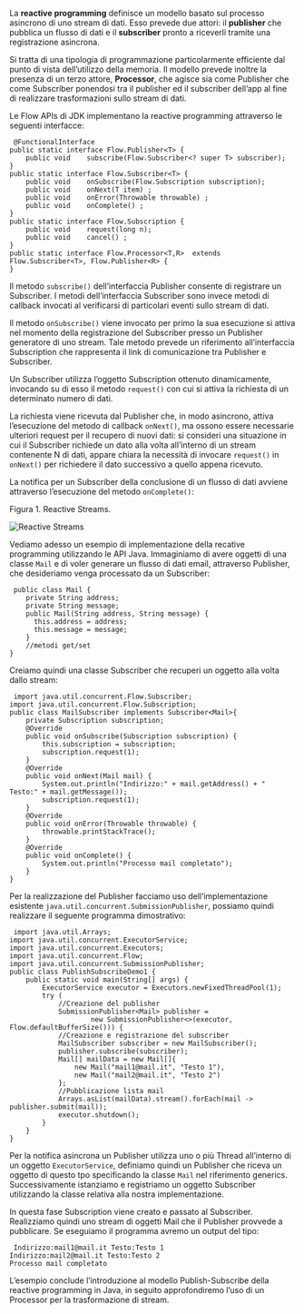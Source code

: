 La **reactive programming** definisce un modello basato sul processo asincrono di uno stream di dati. Esso prevede due attori: il **publisher** che pubblica un flusso di dati e il **subscriber** pronto a riceverli tramite una registrazione asincrona.

Si tratta di una tipologia di programmazione particolarmente efficiente dal punto di vista dell’utilizzo della memoria. Il modello prevede inoltre la presenza di un terzo attore, **Processor**, che agisce sia come Publisher che come Subscriber ponendosi tra il publisher ed il subscriber dell’app al fine di realizzare trasformazioni sullo stream di dati.

Le Flow APIs di JDK implementano la reactive programming attraverso le seguenti interfacce:

```
 @FunctionalInterface   
public static interface Flow.Publisher<T> {  
    public void    subscribe(Flow.Subscriber<? super T> subscriber);  
}   
public static interface Flow.Subscriber<T> {  
    public void    onSubscribe(Flow.Subscription subscription);  
    public void    onNext(T item) ;  
    public void    onError(Throwable throwable) ;  
    public void    onComplete() ;  
}   
public static interface Flow.Subscription {  
    public void    request(long n);  
    public void    cancel() ;  
}   
public static interface Flow.Processor<T,R>  extends Flow.Subscriber<T>, Flow.Publisher<R> {  
} 
```

Il metodo `subscribe()` dell’interfaccia Publisher consente di registrare un Subscriber. I metodi dell’interfaccia Subscriber sono invece metodi di callback invocati al verificarsi di particolari eventi sullo stream di dati.

Il metodo `onSubscribe()` viene invocato per primo la sua esecuzione si attiva nel momento della registrazione del Subscriber presso un Publisher generatore di uno stream. Tale metodo prevede un riferimento all’interfaccia Subscription che rappresenta il link di comunicazione tra Publisher e Subscriber.

Un Subscriber utilizza l’oggetto Subscription ottenuto dinamicamente, invocando su di esso il metodo `request()` con cui si attiva la richiesta di un determinato numero di dati.

La richiesta viene ricevuta dal Publisher che, in modo asincrono, attiva l’esecuzione del metodo di callback `onNext()`, ma ossono essere necessarie ulteriori request per il recupero di nuovi dati: si consideri una situazione in cui il Subscriber richiede un dato alla volta all’interno di un stream contenente N di dati, appare chiara la necessità di invocare `request()` in `onNext()` per richiedere il dato successivo a quello appena ricevuto.

La notifica per un Subscriber della conclusione di un flusso di dati avviene attraverso l’esecuzione del metodo `onComplete()`:

Figura 1. Reactive Streams.

![Reactive Streams](https://tbm-html.s3.amazonaws.com/app/uploads/2018/05/cap14_image1.png)

Vediamo adesso un esempio di implementazione della recative programming utilizzando le API Java. Immaginiamo di avere oggetti di una classe `Mail` e di voler generare un flusso di dati email, attraverso Publisher, che desideriamo venga processato da un Subscriber:

```
 public class Mail {
    private String address;
    private String message;
    public Mail(String address, String message) {
      this.address = address;
      this.message = message;
    }
    //metodi get/set
} 
```

Creiamo quindi una classe Subscriber che recuperi un oggetto alla volta dallo stream:

```
 import java.util.concurrent.Flow.Subscriber;
import java.util.concurrent.Flow.Subscription;
public class MailSubscriber implements Subscriber<Mail>{
    private Subscription subscription;
    @Override
    public void onSubscribe(Subscription subscription) {
        this.subscription = subscription;
        subscription.request(1);
    }
    @Override
    public void onNext(Mail mail) {
        System.out.println("Indirizzo:" + mail.getAddress() + " Testo:" + mail.getMessage());
        subscription.request(1); 
    }
    @Override
    public void onError(Throwable throwable) {
        throwable.printStackTrace();  
    }
    @Override
    public void onComplete() {
        System.out.println("Processo mail completato"); 
    }
} 
```

Per la realizzazione del Publisher facciamo uso dell’implementazione esistente `java.util.concurrent.SubmissionPublisher`, possiamo quindi realizzare il seguente programma dimostrativo:

```
 import java.util.Arrays;
import java.util.concurrent.ExecutorService;
import java.util.concurrent.Executors;
import java.util.concurrent.Flow;
import java.util.concurrent.SubmissionPublisher;
public class PublishSubscribeDemo1 {
    public static void main(String[] args) {
        ExecutorService executor = Executors.newFixedThreadPool(1);
        try (
            //Creazione del publisher
            SubmissionPublisher<Mail> publisher = 
                    new SubmissionPublisher<>(executor, Flow.defaultBufferSize())) {
            //Creazione e registrazione del subscriber
            MailSubscriber subscriber = new MailSubscriber();
            publisher.subscribe(subscriber);
            Mail[] mailData = new Mail[]{
                new Mail("mail1@mail.it", "Testo 1"),
                new Mail("mail2@mail.it", "Testo 2")
            };
            //Pubblicazione lista mail
            Arrays.asList(mailData).stream().forEach(mail -> publisher.submit(mail));
            executor.shutdown();
        }
    }
} 
```

Per la notifica asincrona un Publisher utilizza uno o più Thread all’interno di un oggetto `ExecutorService`, definiamo quindi un Publisher che riceva un oggetto di questo tpo specificando la classe `Mail` nel riferimento generics. Successivamente istanziamo e registriamo un oggetto Subscriber utilizzando la classe relativa alla nostra implementazione.

In questa fase Subscription viene creato e passato al Subscriber. Realizziamo quindi uno stream di oggetti Mail che il Publisher provvede a pubblicare. Se eseguiamo il programma avremo un output del tipo:

```
 Indirizzo:mail1@mail.it Testo:Testo 1
Indirizzo:mail2@mail.it Testo:Testo 2
Processo mail completato 
```

L’esempio conclude l’introduzione al modello Publish-Subscribe della reactive programming in Java, in seguito approfondiremo l’uso di un Processor per la trasformazione di stream.
